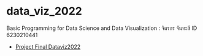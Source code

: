 # data_viz_2022
Basic Programming for Data Science and Data Visualization : จิตรกร จันทะสี ID 6230210441

* [Project Final Dataviz2022](https://github.com/jittakorn-ch/data_viz_2022/blob/main/Project_Dataviz_2022.ipynb)
